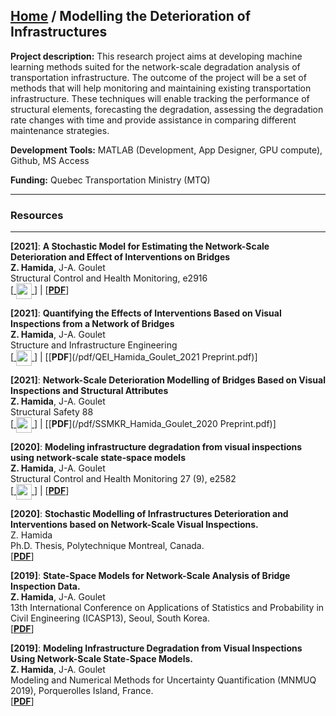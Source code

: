 ## [Home](https://zachamida.github.io) / Modelling the Deterioration of Infrastructures

**Project description:** This research project aims at developing machine learning methods suited for the network-scale degradation analysis of transportation infrastructure. The outcome of the project will be a set of methods that will help monitoring and maintaining existing transportation infrastructure. These techniques will enable tracking the performance of structural elements, forecasting the degradation, assessing the degradation rate changes with time and provide assistance in comparing different maintenance strategies.

**Development Tools:** MATLAB (Development, App Designer, GPU compute), Github, MS Access

**Funding:** Quebec Transportation Ministry (MTQ)

---

### Resources

---

**\[2021\]**: **A Stochastic Model for Estimating the Network-Scale Deterioration and Effect of Interventions on Bridges**\
**Z. Hamida**, J-A. Goulet\
Structural Control and Health Monitoring, e2916\
[<a href="https://www.youtube.com/watch?v=vx6ATEoEuUE">
<img style='vertical-align:middle;' src="/images/YouTube.png" width="25" height="25">
</a>] | [[**PDF**](/pdf/Hamida_Goulet_NSA_2022.pdf)]

**\[2021\]**: **Quantifying the Effects of Interventions Based on Visual Inspections from a Network of Bridges**\
**Z. Hamida**, J-A. Goulet\
Structure and Infrastructure Engineering\
[<a href="https://www.youtube.com/watch?v=8CsiYl1LdUI">
<img style='vertical-align:middle;' src="/images/YouTube.png" width="25" height="25">
</a>] | [[**PDF**](/pdf/QEI_Hamida_Goulet_2021 Preprint.pdf)]

**\[2021\]**: **Network-Scale Deterioration Modelling of Bridges Based on Visual Inspections and Structural Attributes**\
**Z. Hamida**, J-A. Goulet\
Structural Safety 88\
[<a href="https://www.youtube.com/watch?v=YLkn-RaC2IU">
<img style='vertical-align:middle;' src="/images/YouTube.png" width="25" height="25">
</a>] | [[**PDF**](/pdf/SSMKR_Hamida_Goulet_2020 Preprint.pdf)]

**\[2020\]**: **Modeling infrastructure degradation from visual inspections using network‐scale state‐space models**\
**Z. Hamida**, J-A. Goulet\
Structural Control and Health Monitoring 27 (9), e2582\
[<a href="https://www.youtube.com/watch?v=GBk35UW9m5A">
<img style='vertical-align:middle;' src="/images/YouTube.png" width="25" height="25">
</a>] | [[**PDF**](/pdf/Hamida_Goulet_VI_SSM_2020.pdf)]

**\[2020\]**: **Stochastic Modelling of Infrastructures Deterioration and Interventions based on Network-Scale Visual Inspections.**\
Z. Hamida\
Ph.D. Thesis, Polytechnique Montreal, Canada.\
[[**PDF**](/pdf/ZacharyHamida_PhDThesis_2020.pdf)]

**\[2019\]**: **State-Space Models for Network-Scale Analysis of Bridge Inspection Data.**\
**Z. Hamida**, J-A. Goulet\
13th International Conference on Applications of Statistics and Probability in Civil Engineering (ICASP13), Seoul, South Korea.\
[[**PDF**](https://s-space.snu.ac.kr/bitstream/10371/153317/1/106.pdf)]

**\[2019\]**: **Modeling Infrastructure Degradation from Visual Inspections Using Network-Scale State-Space Models.**\
**Z. Hamida**, J-A. Goulet\
Modeling and Numerical Methods for Uncertainty Quantification (MNMUQ 2019), Porquerolles Island, France.\
[[**PDF**](/pdf/mnmuq2019poster.pdf)]
